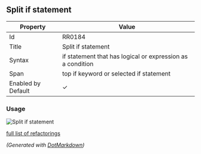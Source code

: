 ## Split if statement

| Property           | Value                                                      |
| ------------------ | ---------------------------------------------------------- |
| Id                 | RR0184                                                     |
| Title              | Split if statement                                         |
| Syntax             | if statement that has logical or expression as a condition |
| Span               | top if keyword or selected if statement                    |
| Enabled by Default | &#x2713;                                                   |

### Usage

![Split if statement](../../images/refactorings/SplitIfStatement.png)

[full list of refactorings](Refactorings.md)

*\(Generated with [DotMarkdown](http://github.com/JosefPihrt/DotMarkdown)\)*